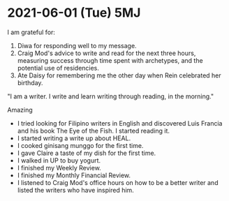 # 2021-06-01 (Tue) 5MJ

I am grateful for:

1. Diwa for responding well to my message.
2. Craig Mod's advice to write and read for the next three hours, measuring success through time spent with archetypes, and the potential use of residencies.
3. Ate Daisy for remembering me the other day when Rein celebrated her birthday.

"I am a writer. I write and learn writing through reading, in the morning."

Amazing

- I tried looking for Filipino writers in English and discovered Luis Francia and his book The Eye of the Fish. I started reading it.
- I started writing a write up about HEAL.
- I cooked ginisang munggo for the first time.
- I gave Claire a taste of my dish for the first time.
- I walked in UP to buy yogurt.
- I finished my Weekly Review.
- I finished my Monthly Financial Review.
- I listened to Craig Mod's office hours on how to be a better writer and listed the writers who have inspired him.

